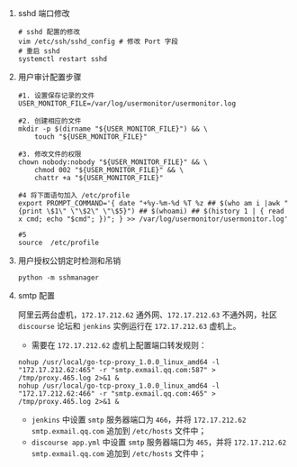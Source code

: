 1. sshd 端口修改

   ```shell
   # sshd 配置的修改
   vim /etc/ssh/sshd_config # 修改 Port 字段
   # 重启 sshd
   systemctl restart sshd
   ```

2. 用户审计配置步骤

   ```shell
   #1. 设置保存记录的文件
   USER_MONITOR_FILE=/var/log/usermonitor/usermonitor.log
   
   #2. 创建相应的文件
   mkdir -p $(dirname "${USER_MONITOR_FILE}") && \
       touch "${USER_MONITOR_FILE}"
   
   #3. 修改文件的权限
   chown nobody:nobody "${USER_MONITOR_FILE}" && \
       chmod 002 "${USER_MONITOR_FILE}" && \
       chattr +a "${USER_MONITOR_FILE}"
   
   #4 将下面语句加入 /etc/profile
   export PROMPT_COMMAND='{ date "+%y-%m-%d %T %z ## $(who am i |awk "{print \$1\" \"\$2\" \"\$5}") ## $(whoami) ## $(history 1 | { read x cmd; echo "$cmd"; })"; } >> /var/log/usermonitor/usermonitor.log'
   
   #5
   source  /etc/profile
   ```

3. 用户授权公钥定时检测和吊销

   ```shell
   python -m sshmanager
   ```

4. smtp 配置

   阿里云两台虚机，`172.17.212.62` 通外网、`172.17.212.63` 不通外网，社区 `discourse` 论坛和 `jenkins` 实例运行在 `172.17.212.63` 虚机上。

   * 需要在 `172.17.212.62` 虚机上配置端口转发规则：

   ```shell
   nohup /usr/local/go-tcp-proxy_1.0.0_linux_amd64 -l "172.17.212.62:465" -r "smtp.exmail.qq.com:587" > /tmp/proxy.465.log 2>&1 &
   nohup /usr/local/go-tcp-proxy_1.0.0_linux_amd64 -l "172.17.212.62:466" -r "smtp.exmail.qq.com:465" > /tmp/proxy.465.log 2>&1 &
   ```

   * `jenkins` 中设置 `smtp` 服务器端口为 `466`，并将 `172.17.212.62 smtp.exmail.qq.com` 追加到 `/etc/hosts` 文件中；
   * `discourse app.yml` 中设置 `smtp` 服务器端口为 `465`，并将 `172.17.212.62 smtp.exmail.qq.com` 追加到 `/etc/hosts` 文件中；

